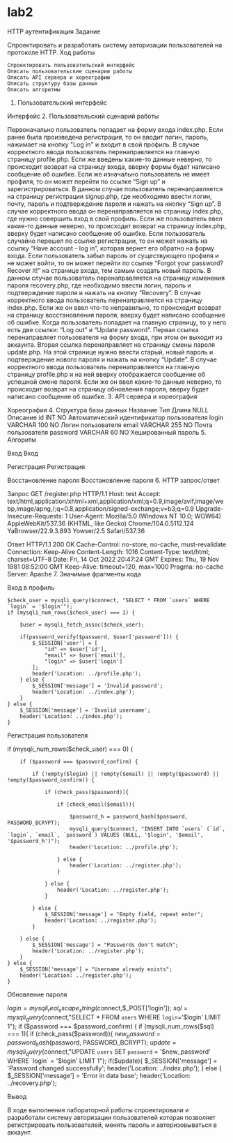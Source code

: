 # lab2

HTTP аутентификация
Задание

Спроектировать и разработать систему авторизации пользователей на протоколе HTTP.
Ход работы

    Спроектировать пользовательский интерфейс
    Описать пользовательские сценарии работы
    Описать API сервера и хореографию
    Описать структуру базы данных
    Описать алгоритмы

1. Пользовательский интерфейс

Интерфейс
2. Пользовательский сценарий работы

Первоначально пользователь попадает на форму входа index.php.
Если ранее была произведена регистрация, то он вводит логин, пароль, нажимает на кнопку "Log in" и входит в свой профиль. В случае корректного ввода пользователь перенаправляется на главную страницу profile.php.
Если же введены какие-то данные неверно, то происходит возврат на страницу входа, вверху формы будет написано сообщение об ошибке.
Если же изначально пользователь не имеет профиля, то он может перейти по ссылке “Sign up” и зарегистрироваться. В данном случае пользователь перенаправляется на страницу регистрации signup.php, где необходимо ввести логин, почту, пароль и подтверждение пароля и нажать на кнопку “Sign up”. В случае корректного ввода он перенаправляется на страницу index.php, где нужно совершить вход в свой профиль. Если же пользователь ввел какие-то данные неверно, то происходит возврат на страницу index.php, вверху будет написано сообщение об ошибке.
Если пользователь случайно перешел по ссылке регистрации, то он может нажать на ссылку “Have account - log in”, которая вернет его обратно на форму входа.
Если пользователь забыл пароль от существующего профиля и не может войти, то он может перейти по ссылке “Forgot your password? Recover it!” на странице входа, тем самым создать новый пароль. В данном случае пользователь перенаправляется на страницу изменения пароля recovery.php, где необходимо ввести логин, пароль и подтверждение пароля и нажать на кнопку “Recovery”. В случае корректного ввода пользователь перенаправляется на страницу index.php. Если же он ввел что-то неправильно, то происходит возврат на страницу восстановления пароля, вверху будет написано сообщение об ошибке.
Когда пользователь попадает на главную страницу, то у него есть две ссылки: “Log out” и “Update password”. Первая ссылка перенаправляет пользователя на форму входа, при этом он выходит из аккаунта.
Вторая ссылка перенаправляет на страницу смены пароля update.php. На этой странице нужно ввести старый, новый пароль и подтверждение нового пароля и нажать на кнопку “Update”. В случае корректного ввода пользователь перенаправляется на главную страницу profile.php и на ней вверху отображается сообщение об успешной смене пароля. Если же он ввел какие-то данные неверно, то происходит возврат на страницу обновления пароля, вверху будет написано сообщение об ошибке.
3. API сервера и хореография

Хореография
4. Структура базы данных
Название 	Тип 	Длина 	NULL 	Описание
id 	INT 		NO 	Автоматический идентификатор пользователя
login 	VARCHAR 	100 	NO 	Логин пользователя
email 	VARCHAR 	255 	NO 	Почта пользователя
password 	VARCHAR 	60 	NO 	Хешированный пароль
5. Алгоритм

Вход
Вход

Регистрация
Регистрация

Восстановление пароля
Восстановление пароля
6. HTTP запрос/ответ

Запрос
GET /register.php HTTP/1.1
Host: test
Accept: text/html,application/xhtml+xml,application/xml;q=0.9,image/avif,image/webp,image/apng,/;q=0.8,application/signed-exchange;v=b3;q=0.9
Upgrade-Insecure-Requests: 1
User-Agent: Mozilla/5.0 (Windows NT 10.0; WOW64) AppleWebKit/537.36 (KHTML, like Gecko) Chrome/104.0.5112.124 YaBrowser/22.9.3.893 Yowser/2.5 Safari/537.36

Ответ
HTTP/1.1 200 OK
Cache-Control: no-store, no-cache, must-revalidate
Connection: Keep-Alive
Content-Length: 1016
Content-Type: text/html; charset=UTF-8
Date: Fri, 14 Oct 2022 20:47:24 GMT
Expires: Thu, 19 Nov 1981 08:52:00 GMT
Keep-Alive: timeout=120, max=1000
Pragma: no-cache
Server: Apache
7. Значимые фрагменты кода

Вход в профиль

    $check_user = mysqli_query($connect, "SELECT * FROM `users` WHERE `login` = '$login'");
    if (mysqli_num_rows($check_user) === 1) {

        $user = mysqli_fetch_assoc($check_user);

        if(password_verify($password, $user['password'])) {
            $_SESSION['user'] = [
                "id" => $user['id'],
                "email" => $user['email'],
                "login" => $user['login']
            ];
            header('Location: ../profile.php');
        } else {
            $_SESSION['message'] = 'Invalid password';
            header('Location: ../index.php');
        }
    } else {
        $_SESSION['message'] = 'Invalid username';
        header('Location: ../index.php');
    }

Регистрация пользователя

if (mysqli_num_rows($check_user) === 0) {

        if ($password === $password_confirm) {

            if (!empty($login) || !empty($email) || !empty($password) || !empty($password_confirm)) {

                if (check_pass($password)){

                    if (check_email($email)){

                        $password_h = password_hash($password, PASSWORD_BCRYPT);
                        mysqli_query($connect, "INSERT INTO `users` (`id`, `login`, `email`, `password`) VALUES (NULL, '$login', '$email', '$password_h')");
                        header('Location: ../profile.php');

                    } else {
                        header('Location: ../register.php');
                    }

                } else {
                    header('Location: ../register.php');
                }

            } else {
                $_SESSION['message'] = "Empty field, repeat enter";
                header('Location: ../register.php');
            }

        } else {
            $_SESSION['message'] = "Passwords don't match";
            header('Location: ../register.php');
        }
    } else {
        $_SESSION['message'] = "Username already exists";
        header('Location: ../register.php');
    }

Обновление пароля

$login = mysqli_real_escape_string($connect,$_POST['login']);
    $sql = mysqli_query($connect,"SELECT * FROM `users` WHERE `login`='$login' LIMIT 1");
    if ($password === $password_confirm) {
        if (mysqli_num_rows($sql) === 1){
            if (check_pass($password)){
                $new_password = password_hash($password, PASSWORD_BCRYPT);
                $update = mysqli_query($connect,"UPDATE `users` SET  `password` = '$new_password' WHERE `login` = '$login' LIMIT 1");
                if($update){
                    $_SESSION['message'] = 'Password changed successfully';
                    header('Location: ../index.php');
                } else {
                    $_SESSION['message'] = 'Error in data base';
                    header('Location: ../recovery.php');

Вывод

В ходе выполнения лабораторной работы спроектировали и разработали систему авторизации пользователей которая позволяет регистрировать пользователей, менять пароль и авторизовываться в аккаунт.
